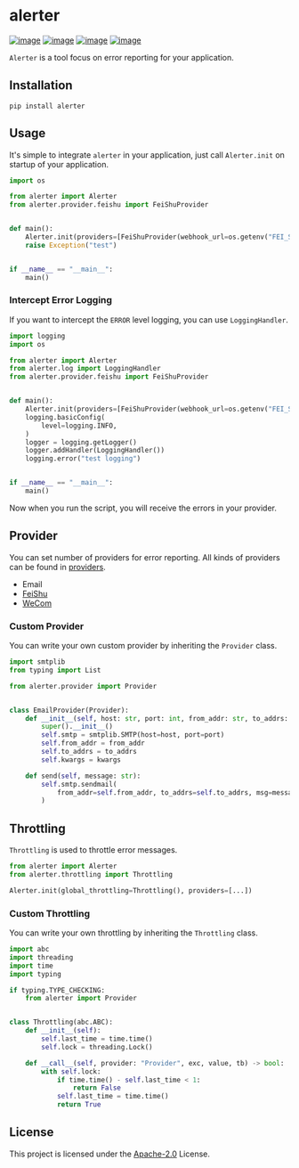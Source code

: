 # alerter

[![image](https://img.shields.io/pypi/v/alerter.svg?style=flat)](https://pypi.python.org/pypi/alerter)
[![image](https://img.shields.io/github/license/tortoise/alerter)](https://github.com/tortoise/alerter)
[![image](https://github.com/tortoise/alerter/workflows/pypi/badge.svg)](https://github.com/tortoise/alerter/actions?query=workflow:pypi)
[![image](https://github.com/tortoise/alerter/workflows/ci/badge.svg)](https://github.com/tortoise/alerter/actions?query=workflow:ci)

`Alerter` is a tool focus on error reporting for your application.

## Installation

```shell
pip install alerter
```

## Usage

It's simple to integrate `alerter` in your application, just call `Alerter.init` on startup of your application.

```py
import os

from alerter import Alerter
from alerter.provider.feishu import FeiShuProvider


def main():
    Alerter.init(providers=[FeiShuProvider(webhook_url=os.getenv("FEI_SHU_WEBHOOK_URL"))])
    raise Exception("test")


if __name__ == "__main__":
    main()
```

### Intercept Error Logging

If you want to intercept the `ERROR` level logging, you can use `LoggingHandler`.

```py
import logging
import os

from alerter import Alerter
from alerter.log import LoggingHandler
from alerter.provider.feishu import FeiShuProvider


def main():
    Alerter.init(providers=[FeiShuProvider(webhook_url=os.getenv("FEI_SHU_WEBHOOK_URL"))])
    logging.basicConfig(
        level=logging.INFO,
    )
    logger = logging.getLogger()
    logger.addHandler(LoggingHandler())
    logging.error("test logging")


if __name__ == "__main__":
    main()

```

Now when you run the script, you will receive the errors in your provider.

## Provider

You can set number of providers for error reporting. All kinds of providers can be found
in [providers](./alerter/provider).

- Email
- [FeiShu](https://www.feishu.cn/hc/zh-CN/articles/360024984973)
- [WeCom](https://work.weixin.qq.com/api/doc/90000/90136/91770)

### Custom Provider

You can write your own custom provider by inheriting the `Provider` class.

```py
import smtplib
from typing import List

from alerter.provider import Provider


class EmailProvider(Provider):
    def __init__(self, host: str, port: int, from_addr: str, to_addrs: List[str], **kwargs):
        super().__init__()
        self.smtp = smtplib.SMTP(host=host, port=port)
        self.from_addr = from_addr
        self.to_addrs = to_addrs
        self.kwargs = kwargs

    def send(self, message: str):
        self.smtp.sendmail(
            from_addr=self.from_addr, to_addrs=self.to_addrs, msg=message, **self.kwargs
        )
```

## Throttling

`Throttling` is used to throttle error messages.

```py
from alerter import Alerter
from alerter.throttling import Throttling

Alerter.init(global_throttling=Throttling(), providers=[...])
```

### Custom Throttling

You can write your own throttling by inheriting the `Throttling` class.

```py
import abc
import threading
import time
import typing

if typing.TYPE_CHECKING:
    from alerter import Provider


class Throttling(abc.ABC):
    def __init__(self):
        self.last_time = time.time()
        self.lock = threading.Lock()

    def __call__(self, provider: "Provider", exc, value, tb) -> bool:
        with self.lock:
            if time.time() - self.last_time < 1:
                return False
            self.last_time = time.time()
            return True

```

## License

This project is licensed under the
[Apache-2.0](https://github.com/long2ice/alerter/blob/master/LICENSE) License.

